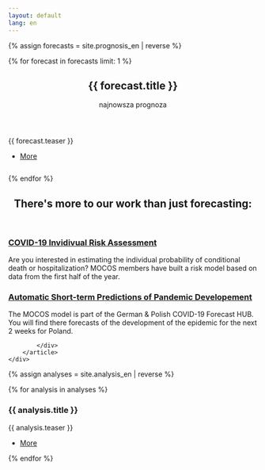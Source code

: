 ```yaml
---
layout: default
lang: en
---
```


{% assign forecasts = site.prognosis_en | reverse %}

{% for forecast in forecasts limit: 1 %}

<section id="banner">
    <div class="content">
      <header>
        <h1>{{ forecast.title }} </h1>
        <p>najnowsza prognoza</p>
      </header>
      <p>{{ forecast.teaser }}</p>
      <ul class="actions">
        <li><a href="{{ forecast | absolute_url }}" class="button big">More</a></li>
      </ul>
    </div>
    <span class="image object">
      <img src="{{ forecast.image_teaser }}" alt="" />
    </span>
  </section>

{% endfor %}

<!-- Section -->
<section>
	<header class="major">
		<h2>There's more to our work than just forecasting:</h2>
	</header>
	<div class="features">
		<article>
			<span class="icon fa-calculator"></span>
			<div class="content">
				<h3><a href="/en/risk.html">COVID-19 Invidivual Risk Assessment</a></h3>
				<p>Are you interested in estimating the individual probability of conditional death or hospitalization? 
                MOCOS members have built a risk model based on data from the first half of the year.</p>
			</div>
		</article>
		<article>
			<span class="icon fa-line-chart"></span>
			<div class="content">
				<h3><a href="/en/automatic.html">Automatic Short-term Predictions of Pandemic Developement</a></h3>
				<p>The MOCOS model is part of the German & Polish COVID-19 Forecast HUB. You will find there forecasts of the development of the epidemic for the next 2 weeks for Poland.</p>

			</div>
		</article>
	</div>
</section>

<!-- Section -->
<!-- section>
	<header class="major">
		<h2>Analyses</h2>
	</header -->

{% assign analyses = site.analysis_en | reverse %}
<div class="posts">
{% for analysis in analyses %}	
		<article>
			<a href="{{ analysis | absolute_url }}" class="image"><img src="{{ analysis.image_teaser }}" alt="" /></a>
			<h3>{{ analysis.title }}</h3>
			<p>{{ analysis.teaser }}</p>
			<ul class="actions">
				<li><a href="{{ analysis | absolute_url }}" class="button">More</a></li>
			</ul>
		</article>
{% endfor %}
</div>

</section>
